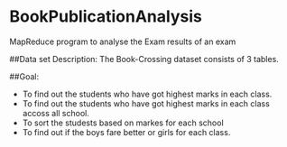 BookPublicationAnalysis
==============================

MapReduce program to analyse the Exam results of an exam


##Data set Description:
The Book-Crossing dataset consists of 3 tables.


##Goal:
*	To find out the students who have got highest marks in each class.
*	To find out the students who have got highest marks in each class accoss all school.
*	To sort the studests based on markes for each school
*	To find out if the boys fare better or girls for each class.
